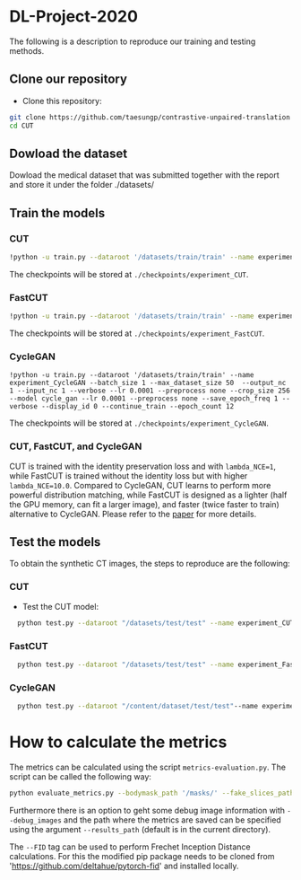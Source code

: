 # DL-Project-2020

The following is a description to reproduce our training and testing methods.

## Clone our repository
- Clone this repository:
```bash
git clone https://github.com/taesungp/contrastive-unpaired-translation CUT
cd CUT
```

## Dowload the dataset
Dowload the medical dataset that was submitted together with the report and store it under the folder ./datasets/

## Train the models
### CUT
 ```bash
!python -u train.py --dataroot '/datasets/train/train' --name experiment_CUT --batch_size 1 --max_dataset_size 50  --output_nc 1 --input_nc 1 --verbose --lr 0.0001 --preprocess none --crop_size 256 --model cut --lr 0.0001 --preprocess none --save_epoch_freq 1 --verbose --display_id 0 --continue_train --epoch_count 12
 ```
 The checkpoints will be stored at `./checkpoints/experiment_CUT`.


### FastCUT
 ```bash
!python -u train.py --dataroot '/datasets/train/train' --name experiment_FastCUT  --batch_size 1 --max_dataset_size 50  --output_nc 1 --input_nc 1 --verbose --lr 0.0001 --preprocess none --crop_size 256 --model cut --mode FastCUT --lr 0.0001 --preprocess none --save_epoch_freq 1 --verbose --display_id 0 --continue_train --epoch_count 12
 ```
 The checkpoints will be stored at `./checkpoints/experiment_FastCUT`.

### CycleGAN
 ```
!python -u train.py --dataroot '/datasets/train/train' --name experiment_CycleGAN --batch_size 1 --max_dataset_size 50  --output_nc 1 --input_nc 1 --verbose --lr 0.0001 --preprocess none --crop_size 256 --model cycle_gan --lr 0.0001 --preprocess none --save_epoch_freq 1 --verbose --display_id 0 --continue_train --epoch_count 12
 ```
 The checkpoints will be stored at `./checkpoints/experiment_CycleGAN`.


### CUT, FastCUT, and CycleGAN
CUT is trained with the identity preservation loss and with `lambda_NCE=1`, while FastCUT is trained without the identity loss but with higher `lambda_NCE=10.0`. Compared to CycleGAN, CUT learns to perform more powerful distribution matching, while FastCUT is designed as a lighter (half the GPU memory, can fit a larger image), and faster (twice faster to train) 
alternative to CycleGAN. Please refer to the [paper](https://arxiv.org/abs/2007.15651) for more details.

## Test the models
To obtain the synthetic CT images, the steps to reproduce are the following:

### CUT

- Test the CUT model:
```bash
  python test.py --dataroot "/datasets/test/test" --name experiment_CUT --crop_size 512 --load_size 512 --num_threads 1 --no_flip  --output_nc 1 --input_nc 1  --model cut
```

### FastCUT

```bash
  python test.py --dataroot "/datasets/test/test" --name experiment_FastCUT --crop_size 512 --load_size 512 --num_threads 1 --no_flip  --output_nc 1 --input_nc 1  --model cut --mode FastCUT
```

### CycleGAN
```bash
  python test.py --dataroot "/content/dataset/test/test"--name experiment_CycleGAN --crop_size 512 --load_size 512 --num_threads 1 --no_flip  --output_nc 1 --input_nc 1  --model cycle_gan```
```
# How to calculate the metrics

The metrics can be calculated using the script `metrics-evaluation.py`. The script can be called the following way:
```bash
python evaluate_metrics.py --bodymask_path '/masks/' --fake_slices_path 'path_to_generated_slices' --real_slices_path 'path_to_real_slices' --FID
```

Furthermore there is an option to geht some debug image information with `--debug_images` and the path where the metrics are saved can be specified using the argument `--results_path` (default is in the current directory).

The `--FID` tag can be used to perform Frechet Inception Distance calculations. For this the modified pip package needs to be cloned from 'https://github.com/deltahue/pytorch-fid' and installed locally.


